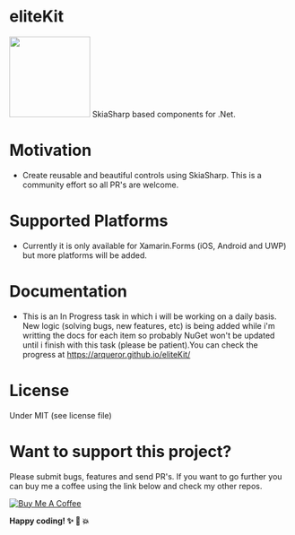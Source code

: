 # eliteKit
<img src="https://api.nuget.org/v3-flatcontainer/elitekit/1.3.0.2/icon" width="144">     
SkiaSharp based components for .Net. 

# Motivation
  - Create reusable and beautiful controls using SkiaSharp. This is a community effort so all PR's are welcome.
  
# Supported Platforms
  - Currently it is only available for Xamarin.Forms (iOS, Android and UWP) but more platforms will be added.
  
# Documentation
  - This is an In Progress task in which i will be working on a daily basis. New logic (solving bugs, new features, etc) is being added while i'm writting the docs for each item so probably NuGet won't be updated until i finish with this task (please be patient).You can check the progress at https://arqueror.github.io/eliteKit/
  
# License
Under MIT (see license file)
  
# Want to support this project?

Please submit bugs, features and send PR's. If you want to go further you can buy me a coffee using the link below and check my other repos.

<a href="https://www.buymeacoffee.com/jOUwyzl" target="_blank"><img src="https://www.buymeacoffee.com/assets/img/custom_images/purple_img.png" alt="Buy Me A Coffee" style="height: auto !important;width: auto !important;" ></a>

**Happy coding! :sparkles: :camel: :boom:**
